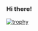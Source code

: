 ### Hi there!

[![trophy](https://github-profile-trophy.vercel.app/?username=ryo-ma)](https://github.com/larakaracasu/github-profile-trophy)
